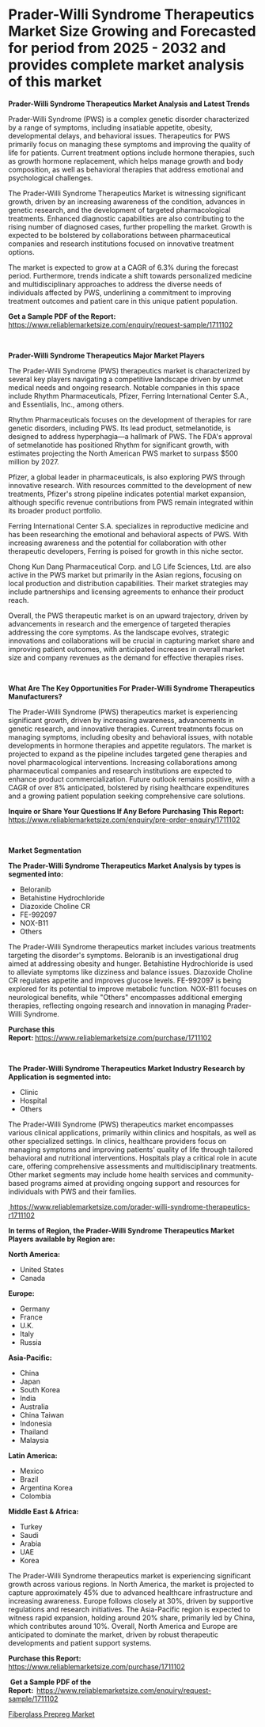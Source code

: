 <p><h1>Prader-Willi Syndrome Therapeutics Market Size Growing and Forecasted for period from 2025 - 2032 and provides complete market analysis of this market</h1></p><p><strong>Prader-Willi Syndrome Therapeutics Market Analysis and Latest Trends</strong></p>
<p><p>Prader-Willi Syndrome (PWS) is a complex genetic disorder characterized by a range of symptoms, including insatiable appetite, obesity, developmental delays, and behavioral issues. Therapeutics for PWS primarily focus on managing these symptoms and improving the quality of life for patients. Current treatment options include hormone therapies, such as growth hormone replacement, which helps manage growth and body composition, as well as behavioral therapies that address emotional and psychological challenges.</p><p>The Prader-Willi Syndrome Therapeutics Market is witnessing significant growth, driven by an increasing awareness of the condition, advances in genetic research, and the development of targeted pharmacological treatments. Enhanced diagnostic capabilities are also contributing to the rising number of diagnosed cases, further propelling the market. Growth is expected to be bolstered by collaborations between pharmaceutical companies and research institutions focused on innovative treatment options.</p><p>The market is expected to grow at a CAGR of 6.3% during the forecast period. Furthermore, trends indicate a shift towards personalized medicine and multidisciplinary approaches to address the diverse needs of individuals affected by PWS, underlining a commitment to improving treatment outcomes and patient care in this unique patient population.</p></p>
<p><strong>Get a Sample PDF of the Report:&nbsp;</strong> <a href="https://www.reliablemarketsize.com/enquiry/request-sample/1711102?utm_campaign=1836&utm_medium=2&utm_source=Github&utm_content=ia&utm_term=10012025&utm_id=prader-willi-syndrome-therapeutics">https://www.reliablemarketsize.com/enquiry/request-sample/1711102</a></p>
<p>&nbsp;</p>
<p><strong>Prader-Willi Syndrome Therapeutics Major Market Players</strong></p>
<p><p>The Prader-Willi Syndrome (PWS) therapeutics market is characterized by several key players navigating a competitive landscape driven by unmet medical needs and ongoing research. Notable companies in this space include Rhythm Pharmaceuticals, Pfizer, Ferring International Center S.A., and Essentialis, Inc., among others.</p><p>Rhythm Pharmaceuticals focuses on the development of therapies for rare genetic disorders, including PWS. Its lead product, setmelanotide, is designed to address hyperphagia—a hallmark of PWS. The FDA's approval of setmelanotide has positioned Rhythm for significant growth, with estimates projecting the North American PWS market to surpass $500 million by 2027.</p><p>Pfizer, a global leader in pharmaceuticals, is also exploring PWS through innovative research. With resources committed to the development of new treatments, Pfizer's strong pipeline indicates potential market expansion, although specific revenue contributions from PWS remain integrated within its broader product portfolio.</p><p>Ferring International Center S.A. specializes in reproductive medicine and has been researching the emotional and behavioral aspects of PWS. With increasing awareness and the potential for collaboration with other therapeutic developers, Ferring is poised for growth in this niche sector.</p><p>Chong Kun Dang Pharmaceutical Corp. and LG Life Sciences, Ltd. are also active in the PWS market but primarily in the Asian regions, focusing on local production and distribution capabilities. Their market strategies may include partnerships and licensing agreements to enhance their product reach.</p><p>Overall, the PWS therapeutic market is on an upward trajectory, driven by advancements in research and the emergence of targeted therapies addressing the core symptoms. As the landscape evolves, strategic innovations and collaborations will be crucial in capturing market share and improving patient outcomes, with anticipated increases in overall market size and company revenues as the demand for effective therapies rises.</p></p>
<p>&nbsp;</p>
<p><strong>What Are The Key Opportunities For Prader-Willi Syndrome Therapeutics Manufacturers?</strong></p>
<p><p>The Prader-Willi Syndrome (PWS) therapeutics market is experiencing significant growth, driven by increasing awareness, advancements in genetic research, and innovative therapies. Current treatments focus on managing symptoms, including obesity and behavioral issues, with notable developments in hormone therapies and appetite regulators. The market is projected to expand as the pipeline includes targeted gene therapies and novel pharmacological interventions. Increasing collaborations among pharmaceutical companies and research institutions are expected to enhance product commercialization. Future outlook remains positive, with a CAGR of over 8% anticipated, bolstered by rising healthcare expenditures and a growing patient population seeking comprehensive care solutions.</p></p>
<p><strong>Inquire or Share Your Questions If Any Before Purchasing This Report:</strong> <a href="https://www.reliablemarketsize.com/enquiry/pre-order-enquiry/1711102?utm_campaign=1836&utm_medium=2&utm_source=Github&utm_content=ia&utm_term=10012025&utm_id=prader-willi-syndrome-therapeutics">https://www.reliablemarketsize.com/enquiry/pre-order-enquiry/1711102</a></p>
<p>&nbsp;</p>
<p><strong>Market Segmentation</strong></p>
<p><strong>The Prader-Willi Syndrome Therapeutics Market Analysis by types is segmented into:</strong></p>
<p><ul><li>Beloranib</li><li>Betahistine Hydrochloride</li><li>Diazoxide Choline CR</li><li>FE-992097</li><li>NOX-B11</li><li>Others</li></ul></p>
<p><p>The Prader-Willi Syndrome therapeutics market includes various treatments targeting the disorder's symptoms. Beloranib is an investigational drug aimed at addressing obesity and hunger. Betahistine Hydrochloride is used to alleviate symptoms like dizziness and balance issues. Diazoxide Choline CR regulates appetite and improves glucose levels. FE-992097 is being explored for its potential to improve metabolic function. NOX-B11 focuses on neurological benefits, while "Others" encompasses additional emerging therapies, reflecting ongoing research and innovation in managing Prader-Willi Syndrome.</p></p>
<p><strong>Purchase this Report:&nbsp;</strong><a href="https://www.reliablemarketsize.com/purchase/1711102?utm_campaign=1836&utm_medium=2&utm_source=Github&utm_content=ia&utm_term=10012025&utm_id=prader-willi-syndrome-therapeutics">https://www.reliablemarketsize.com/purchase/1711102</a></p>
<p>&nbsp;</p>
<p><strong>The Prader-Willi Syndrome Therapeutics Market Industry Research by Application is segmented into:</strong></p>
<p><ul><li>Clinic</li><li>Hospital</li><li>Others</li></ul></p>
<p><p>The Prader-Willi Syndrome (PWS) therapeutics market encompasses various clinical applications, primarily within clinics and hospitals, as well as other specialized settings. In clinics, healthcare providers focus on managing symptoms and improving patients' quality of life through tailored behavioral and nutritional interventions. Hospitals play a critical role in acute care, offering comprehensive assessments and multidisciplinary treatments. Other market segments may include home health services and community-based programs aimed at providing ongoing support and resources for individuals with PWS and their families.</p></p>
<p><a href="https://www.reliablemarketsize.com/prader-willi-syndrome-therapeutics-r1711102?utm_campaign=1836&utm_medium=2&utm_source=Github&utm_content=ia&utm_term=10012025&utm_id=prader-willi-syndrome-therapeutics">&nbsp;https://www.reliablemarketsize.com/prader-willi-syndrome-therapeutics-r1711102</a></p>
<p><strong>In terms of Region, the Prader-Willi Syndrome Therapeutics Market Players available by Region are:</strong></p>
<p>
    <p> <strong> North America: </strong>
        <ul>
            <li>United States</li>
            <li>Canada</li>
        </ul>
        </p> 
    <p> <strong> Europe: </strong>
        <ul>
            <li>Germany</li>
            <li>France</li>
            <li>U.K.</li>
            <li>Italy</li>
            <li>Russia</li>
        </ul>
        </p> 
    <p> <strong> Asia-Pacific: </strong>
        <ul>
            <li>China</li>
            <li>Japan</li>
            <li>South Korea</li>
            <li>India</li>
            <li>Australia</li>
            <li>China Taiwan</li>
            <li>Indonesia</li>
            <li>Thailand</li>
            <li>Malaysia</li>
        </ul>
        </p> 
    <p> <strong> Latin America: </strong>
        <ul>
            <li>Mexico</li>
            <li>Brazil</li>
            <li>Argentina Korea</li>
            <li>Colombia</li>
        </ul>
        </p> 
    <p> <strong> Middle East & Africa: </strong>
        <ul>
            <li>Turkey</li>
            <li>Saudi</li>
            <li>Arabia</li>
            <li>UAE</li>
            <li>Korea</li>
        </ul>
    </p>
    </p>
<p><p>The Prader-Willi Syndrome therapeutics market is experiencing significant growth across various regions. In North America, the market is projected to capture approximately 45% due to advanced healthcare infrastructure and increasing awareness. Europe follows closely at 30%, driven by supportive regulations and research initiatives. The Asia-Pacific region is expected to witness rapid expansion, holding around 20% share, primarily led by China, which contributes around 10%. Overall, North America and Europe are anticipated to dominate the market, driven by robust therapeutic developments and patient support systems.</p></p>
<p><strong>Purchase this Report: </strong><a href="https://www.reliablemarketsize.com/purchase/1711102?utm_campaign=1836&utm_medium=2&utm_source=Github&utm_content=ia&utm_term=10012025&utm_id=prader-willi-syndrome-therapeutics">https://www.reliablemarketsize.com/purchase/1711102</a></p>
<p>&nbsp;<strong>Get a Sample PDF of the Report:&nbsp;&nbsp;</strong><a href="https://www.reliablemarketsize.com/enquiry/request-sample/1711102?utm_campaign=1836&utm_medium=2&utm_source=Github&utm_content=ia&utm_term=10012025&utm_id=prader-willi-syndrome-therapeutics">https://www.reliablemarketsize.com/enquiry/request-sample/1711102</a></p>
<p><strong></strong></p>
<p><p><a href="https://github.com/mabutironaldo/Market-Research-Report-List-6/blob/main/fiberglass-prepreg-market.md?utm_campaign=1836&utm_medium=2&utm_source=Github&utm_content=ia&utm_term=10012025&utm_id=prader-willi-syndrome-therapeutics">Fiberglass Prepreg Market</a></p></p>